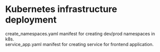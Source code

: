 # Kubernetes infrastructure deployment
create_namespaces.yaml manifest for creating dev/prod namespaces in k8s.<br>
service_app.yaml manifest for creating service for frontend application.
